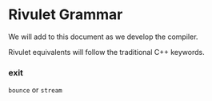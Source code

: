 # Rivulet Grammar

We will add to this document as we develop the compiler.

Rivulet equivalents will follow the traditional C++ keywords.

### exit
`bounce` or `stream`
